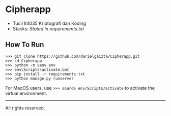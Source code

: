 # Cipherapp

- Tucil II4035 Kriptografi dan Koding
- Stacks: *Stated in requirements.txt*

## How To Run

```
>>> git clone https://github.com/darielgaizta/Cipherapp.git
>>> cd Cipherapp
>>> python -m venv env
>>> env\Scripts\activate.bat
>>> pip install -r requirements.txt
>>> python manage.py runserver
```

For MacOS users, use ``` >>> source env/Scripts/activate ``` to activate the virtual environment.

<hr>

All rights reserved.